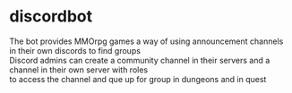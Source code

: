 # discordbot

The bot provides MMOrpg games a way of using announcement channels in their own discords to find groups <br>
Discord admins can create a community channel in their servers and a channel in their own server with roles <br>
to access the channel and que up for group in dungeons and in quest